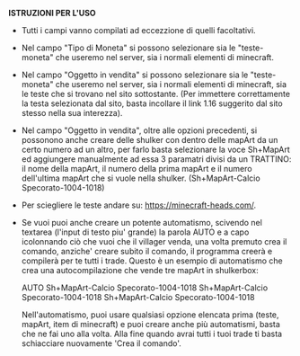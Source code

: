 **ISTRUZIONI PER L'USO**

- Tutti i campi vanno compilati ad eccezzione di quelli facoltativi.

- Nel campo "Tipo di Moneta" si possono selezionare sia le "teste-moneta" che useremo nel server, sia
  i normali elementi di minecraft.
- Nel campo "Oggetto in vendita" si possono selezionare sia le "teste-moneta" che useremo nel server, sia
  i normali elementi di minecraft, sia le teste che si trovano nel sito sottostante. (Per immettere
  correttamente la testa selezionata dal sito, basta incollare il link 1.16 suggerito dal
  sito stesso nella sua interezza).

- Nel campo "Oggetto in vendita", oltre alle opzioni precedenti, si possonono anche creare delle shulker con dentro
  delle mapArt da un certo numero ad un altro, per farlo basta selezionare la voce Sh+MapArt ed aggiungere
  manualmente ad essa 3 paramatri divisi da un TRATTINO: il nome della mapArt, il numero della prima mapArt e
  il numero dell'ultima mapArt che si vuole nella shulker. (Sh+MapArt-Calcio Specorato-1004-1018)

- Per sciegliere le teste andare su: https://minecraft-heads.com/.

- Se vuoi puoi anche creare un potente automatismo, scivendo nel textarea (l'input di testo piu' grande) la parola AUTO e a capo icolonnando ciò che vuoi
  che il villager venda, una volta premuto crea il comando, anziche' creare subito il comando, il programma creerà e compilerà per te tutti i trade.
  Questo è un esempio di automatismo che crea una autocompilazione che vende tre mapArt in shulkerbox:

  AUTO
  Sh+MapArt-Calcio Specorato-1004-1018
  Sh+MapArt-Calcio Specorato-1004-1018
  Sh+MapArt-Calcio Specorato-1004-1018

  Nell'automatismo, puoi usare qualsiasi opzione elencata prima (teste, mapArt, item di minecraft) e puoi creare anche più automatismi, basta che ne fai uno alla volta.
  Alla fine quando avrai tutti i tuoi trade ti basta schiacciare nuovamente 'Crea il comando'.
